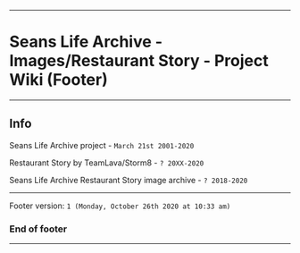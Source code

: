 
***

# Seans Life Archive - Images/Restaurant Story - Project Wiki (Footer)

***

## Info

Seans Life Archive project - `March 21st 2001-2020`

Restaurant Story by TeamLava/Storm8 - `? 20XX-2020`

Seans Life Archive Restaurant Story image archive - `? 2018-2020`

***

Footer version: `1 (Monday, October 26th 2020 at 10:33 am)`

### End of footer

***
